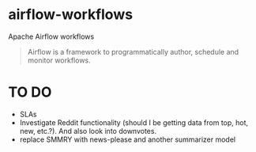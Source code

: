 # airflow-workflows
Apache Airflow workflows

> Airflow is a framework to programmatically author, schedule and monitor workflows.


# TO DO
* SLAs
* Investigate Reddit functionality (should I be getting data from top, hot, new, etc.?). And also look into downvotes.
* replace SMMRY with news-please and another summarizer model
